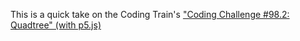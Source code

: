 This is a quick take on the Coding Train's ["Coding Challenge #98.2: Quadtree" (with p5.js)](https://www.youtube.com/watch?v=QQx_NmCIuCY)
